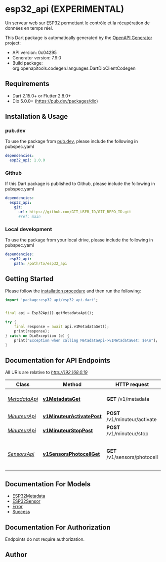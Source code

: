 # esp32_api (EXPERIMENTAL)
Un serveur web sur ESP32 permettant le contrôle et la récupération de données en temps réel.

This Dart package is automatically generated by the [OpenAPI Generator](https://openapi-generator.tech) project:

- API version: 0c04295
- Generator version: 7.9.0
- Build package: org.openapitools.codegen.languages.DartDioClientCodegen

## Requirements

* Dart 2.15.0+ or Flutter 2.8.0+
* Dio 5.0.0+ (https://pub.dev/packages/dio)

## Installation & Usage

### pub.dev
To use the package from [pub.dev](https://pub.dev), please include the following in pubspec.yaml
```yaml
dependencies:
  esp32_api: 1.0.0
```

### Github
If this Dart package is published to Github, please include the following in pubspec.yaml
```yaml
dependencies:
  esp32_api:
    git:
      url: https://github.com/GIT_USER_ID/GIT_REPO_ID.git
      #ref: main
```

### Local development
To use the package from your local drive, please include the following in pubspec.yaml
```yaml
dependencies:
  esp32_api:
    path: /path/to/esp32_api
```

## Getting Started

Please follow the [installation procedure](#installation--usage) and then run the following:

```dart
import 'package:esp32_api/esp32_api.dart';


final api = Esp32Api().getMetadataApi();

try {
    final response = await api.v1MetadataGet();
    print(response);
} catch on DioException (e) {
    print("Exception when calling MetadataApi->v1MetadataGet: $e\n");
}

```

## Documentation for API Endpoints

All URIs are relative to *http://192.168.0.19*

Class | Method | HTTP request | Description
------------ | ------------- | ------------- | -------------
[*MetadataApi*](doc/MetadataApi.md) | [**v1MetadataGet**](doc/MetadataApi.md#v1metadataget) | **GET** /v1/metadata | Récupère les métadonnées de l&#39;ESP32.
[*MinuteurApi*](doc/MinuteurApi.md) | [**v1MinuteurActivatePost**](doc/MinuteurApi.md#v1minuteuractivatepost) | **POST** /v1/minuteur/activate | Démare un minuteur
[*MinuteurApi*](doc/MinuteurApi.md) | [**v1MinuteurStopPost**](doc/MinuteurApi.md#v1minuteurstoppost) | **POST** /v1/minuteur/stop | Arrête le minuteur
[*SensorsApi*](doc/SensorsApi.md) | [**v1SensorsPhotocellGet**](doc/SensorsApi.md#v1sensorsphotocellget) | **GET** /v1/sensors/photocell | Récupère la valeur actuelle pour le sensor photocell


## Documentation For Models

 - [ESP32Metadata](doc/ESP32Metadata.md)
 - [ESP32Sensor](doc/ESP32Sensor.md)
 - [Error](doc/Error.md)
 - [Success](doc/Success.md)


## Documentation For Authorization

Endpoints do not require authorization.


## Author



